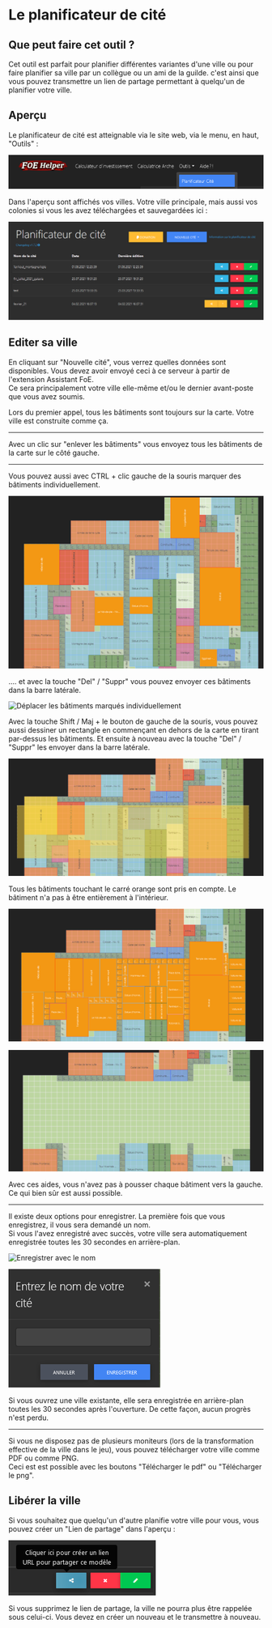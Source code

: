 # Le planificateur de cité

## Que peut faire cet outil ?
Cet outil est parfait pour planifier différentes variantes d'une ville ou pour faire planifier sa ville par un collègue ou un ami de la guilde.
c'est ainsi que vous pouvez transmettre un lien de partage permettant à quelqu'un de planifier votre ville. 

## Aperçu

Le planificateur de cité est atteignable via le site web, via le menu, en haut, "Outils" :

![lien vers le planificateur de cité](./.images/Lien_planificateur.png)

Dans l'aperçu sont affichés vos villes. Votre ville principale, mais aussi vos colonies si vous les avez téléchargées et sauvegardées ici :

![Aperçu des villes sauvegardées](./.images/ville_sauvegardee.png)

## Editer sa ville
 
En cliquant sur "Nouvelle cité", vous verrez quelles données sont disponibles. Vous devez avoir envoyé ceci à ce serveur à partir de l'extension Assistant FoE.<br>
Ce sera principalement votre ville elle-même et/ou le dernier avant-poste que vous avez soumis.

Lors du premier appel, tous les bâtiments sont toujours sur la carte. Votre ville est construite comme ça. 

---

Avec un clic sur "enlever les bâtiments" vous envoyez tous les bâtiments de la carte sur le côté gauche.

---

Vous pouvez aussi avec CTRL + clic gauche de la souris marquer des bâtiments individuellement.

![Marqué des bâtiments individuellement](./.images/batiment_marque.png)

.... et avec la touche "Del" / "Suppr" vous pouvez envoyer ces bâtiments dans la barre latérale.

![Déplacer les bâtiments marqués individuellement](./images/batiment_enleve.png)

Avec la touche Shift / Maj + le bouton de gauche de la souris, vous pouvez aussi dessiner un rectangle en commençant en dehors de la carte en tirant par-dessus les bâtiments. Et ensuite à nouveau avec la touche "Del" / "Suppr" les envoyer dans la barre latérale.

![Dessiner un rectangle](./.images/rectangle.png)

<div data-gb-custom-block data-tag="hint" data-style='info'>
Tous les bâtiments touchant le carré orange sont pris en compte. Le bâtiment n'a pas à être entièrement à l'intérieur. 
</div>

![Bâtiments sélectionnés](./.images/selection_avec_rectangle.png)

![Enlever les bâtiments sélectionnés](./.images/enleve_avec_rectangle.png)

Avec ces aides, vous n'avez pas à pousser chaque bâtiment vers la gauche. Ce qui bien sûr est aussi possible. 

---

Il existe deux options pour enregistrer. La première fois que vous enregistrez, il vous sera demandé un nom.<br>
Si vous l'avez enregistré avec succès, votre ville sera automatiquement enregistrée toutes les 30 secondes en arrière-plan. 

![Enregistrer avec le nom](./.images/enregister.png)

![Enregistré !](./.images/enregistrer.png)

Si vous ouvrez une ville existante, elle sera enregistrée en arrière-plan toutes les 30 secondes après l'ouverture. De cette façon, aucun progrès n'est perdu. 

---

Si vous ne disposez pas de plusieurs moniteurs (lors de la transformation effective de la ville dans le jeu), vous pouvez télécharger votre ville comme PDF ou comme PNG.<br>
Ceci est est possible avec les boutons "Télécharger le pdf" ou "Télécharger le png".

## Libérer la ville

Si vous souhaitez que quelqu'un d'autre planifie votre ville pour vous, vous pouvez créer un "Lien de partage" dans l'aperçu : 

![Etablir un lien de partage](./.images/lien_partage.png)

<div data-gb-custom-block data-tag="hint" data-style='warning'>
Si vous supprimez le lien de partage, la ville ne pourra plus être rappelée sous celui-ci. Vous devez en créer un nouveau et le transmettre à nouveau. 
</div>
